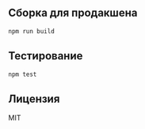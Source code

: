 
## Сборка для продакшена

```bash
npm run build
```

## Тестирование

```bash
npm test
```

## Лицензия

MIT
